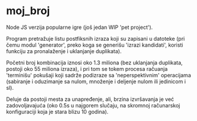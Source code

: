 # moj_broj
Node JS verzija popularne igre (još jedan WIP 'pet project').

Program pretražuje listu postfiksnih izraza koji su zapisani u datoteke (pri čemu modul 'generator', preko koga se generišu 'izrazi kandidati', koristi funkciju za pronalaženje i uklanjanje duplikata).

Početni broj kombinacija iznosi oko 1.3 miliona (bez uklanjanja duplikata, postoji oko 55 miliona izraza), i pri tom se tokem procesa račuanja 'terminišu' pokušaji koji sadrže podizraze sa 'neperspektivnim' operacijama (sabiranje i oduzimanje sa nulom, množenje i deljenje nulom ili jedinicom i sl).

Deluje da postoji mesta za unapređenje, ali, brzina izvršavanja je već zadovoljavajuća (oko 0.5s u najgorem slučaju, na skromnoj računarskoj konfiguraciji koja je stara blizu 10 godina).
